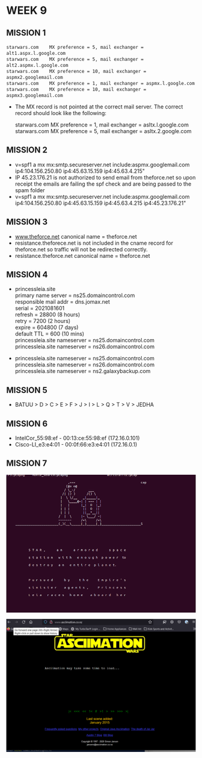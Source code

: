 # WEEK 9

## MISSION 1

    starwars.com    MX preference = 5, mail exchanger = alt1.aspx.l.google.com  
    starwars.com    MX preference = 5, mail exchanger = alt2.aspmx.l.google.com
    starwars.com    MX preference = 10, mail exchanger = aspmx2.googlemail.com
    starwars.com    MX preference = 1, mail exchanger = aspmx.l.google.com
    starwars.com    MX preference = 10, mail exchanger = aspmx3.googlemail.com

- The MX record is not pointed at the correct mail server. The correct record should look like the following:

    starwars.com    MX preference = 1, mail exchanger = asltx.l.google.com
    starwars.com    MX preference = 5, mail exchanger = asltx.2.google.com

## MISSION 2

-   v=spf1 a mx mx:smtp.secureserver.net include:aspmx.googlemail.com ip4:104.156.250.80 ip4:45.63.15.159 ip4:45.63.4.215"
-   IP 45.23.176.21 is not authorized to send email from theforce.net so upon receipt the emails are failing the spf check and are being passed to the spam folder
-   v=spf1 a mx mx:smtp.secureserver.net include:aspmx.googlemail.com ip4:104.156.250.80 ip4:45.63.15.159 ip4:45.63.4.215 ip4:45.23.176.21"

## MISSION 3

-   www.theforce.net        canonical name = theforce.net
-   resistance.theforece.net is not included in the cname record for theforce.net so traffic will not be redirected correctly.
-   resistance.theforce.net canonical name = theforce.net

## MISSION 4

- princessleia.site  
primary name server = ns25.domaincontrol.com  
responsible mail addr = dns.jomax.net  
serial  = 2021081601  
refresh = 28800 (8 hours)  
retry   = 7200 (2 hours)  
expire  = 604800 (7 days)  
default TTL = 600 (10 mins)  
princessleia.site       nameserver = ns25.domaincontrol.com  
princessleia.site       nameserver = ns26.domaincontrol.com

-   princessleia.site nameserver = ns25.domaincontrol.com  
princessleia.site nameserver = ns26.domaincontrol.com  
princessleia.site nameserver = ns2.galaxybackup.com

## MISSION 5

-   BATUU > D > C > E > F > J > I > L > Q > T > V > JEDHA

## MISSION 6

-   IntelCor_55:98:ef - 00:13:ce:55:98:ef (172.16.0.101)
-   Cisco-LI_e3:e4:01 - 00:0f:66:e3:e4:01 (172.16.0.1)

## MISSION 7

![Mission_7_result_1](https://github.com/mikehemming/UofM_cybersecurity/blob/main/Week_09_Homework/Mission_7_screenshots/Mission%206_results.png)

![Mission_7_result-2](https://github.com/mikehemming/UofM_cybersecurity/blob/main/Week_09_Homework/Mission_7_screenshots/Mission%206_results_2.png)


